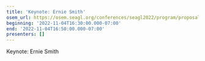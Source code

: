 ```yaml
---
title: 'Keynote: Ernie Smith'
osem_url: https://osem.seagl.org/conferences/seagl2022/program/proposals/920
beginning: '2022-11-04T16:30:00.000-07:00'
end: '2022-11-04T16:50:00.000-07:00'
presenters: []
---
```


Keynote: Ernie Smith
